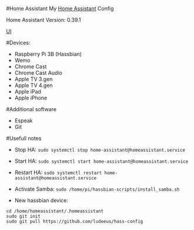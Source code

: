 #Home Assistant
My [Home Assistant](https://home-assistant.io) Config

Home Assistant Version: 0.39.1

[UI](https://i.gyazo.com/3fd1b15dd9ea2ad20495a493ccc8a047.png)

#Devices:
* Raspberry Pi 3B (Hassbian)
* Wemo
* Chrome Cast
* Chrome Cast Audio
* Apple TV 3.gen
* Apple TV 4.gen
* Apple iPad
* Apple iPhone

#Additional software
* Espeak
* Git

#Usefull notes
* Stop HA: ```sudo systemctl stop home-assistant@homeassistant.service```
* Start HA: ```sudo systemctl start home-assistant@homeassistant.service```
* Restart HA: ```sudo systemctl restart home-assistant@homeassistant.service```
* Activate Samba: ```sudo /home/pi/hassbian-scripts/install_samba.sh```


* New hassbian device:
```
cd /home/homeassistant/.homeassistant
sudo git init
sudo git pull https://github.com/ludeeus/hass-config
```
